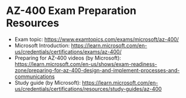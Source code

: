 # AZ-400 Exam Preparation Resources
- Exam topic: https://www.examtopics.com/exams/microsoft/az-400/
- Microsoft Introduction: https://learn.microsoft.com/en-us/credentials/certifications/exams/az-400/
- Preparing for AZ-400 videos (by Microsoft): https://learn.microsoft.com/en-us/shows/exam-readiness-zone/preparing-for-az-400-design-and-implement-processes-and-communications
- Study guide (by Microsoft): https://learn.microsoft.com/en-us/credentials/certifications/resources/study-guides/az-400

